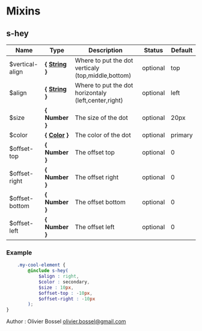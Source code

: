 # Mixins


## s-hey




Name  |  Type  |  Description  |  Status  |  Default
------------  |  ------------  |  ------------  |  ------------  |  ------------
$vertical-align  |  **{ [String](http://www.sass-lang.com/documentation/file.SASS_REFERENCE.html#sass-script-strings) }**  |  Where to put the dot verticaly (top,middle,bottom)  |  optional  |  top
$align  |  **{ [String](http://www.sass-lang.com/documentation/file.SASS_REFERENCE.html#sass-script-strings) }**  |  Where to put the dot horizontaly (left,center,right)  |  optional  |  left
$size  |  **{ Number }**  |  The size of the dot  |  optional  |  20px
$color  |  **{ [Color](http://www.sass-lang.com/documentation/file.SASS_REFERENCE.html#colors) }**  |  The color of the dot  |  optional  |  primary
$offset-top  |  **{ Number }**  |  The offset top  |  optional  |  0
$offset-right  |  **{ Number }**  |  The offset right  |  optional  |  0
$offset-bottom  |  **{ Number }**  |  The offset bottom  |  optional  |  0
$offset-left  |  **{ Number }**  |  The offset left  |  optional  |  0

### Example
```scss
	.my-cool-element {
		@include s-hey(
			$align : right,
			$color : secondary,
			$size : 10px,
			$offset-top : -10px,
			$offset-right : -10px
		);
}
```
Author : Olivier Bossel <olivier.bossel@gmail.com>